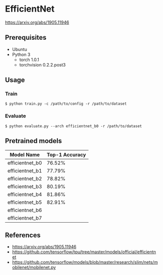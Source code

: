 # EfficientNet

https://arxiv.org/abs/1905.11946

## Prerequisites

- Ubuntu
- Python 3
  - torch 1.0.1
  - torchvision 0.2.2.post3

## Usage

### Train

```shell
$ python train.py -c /path/to/config -r /path/to/dataset
```

### Evaluate

```shell
$ python evaluate.py --arch efficientnet_b0 -r /path/to/dataset
```

## Pretrained models

| Model Name | Top-1 Accuracy |
| ------ | ------ |
| efficientnet_b0 | 76.52% |
| efficientnet_b1 | 77.79% |
| efficientnet_b2 | 78.82% |
| efficientnet_b3 | 80.19% |
| efficientnet_b4 | 81.86% |
| efficientnet_b5 | 82.91% |
| efficientnet_b6 |  |
| efficientnet_b7 |  |

## References

- https://arxiv.org/abs/1905.11946
- https://github.com/tensorflow/tpu/tree/master/models/official/efficientnet
- https://github.com/tensorflow/models/blob/master/research/slim/nets/mobilenet/mobilenet.py
